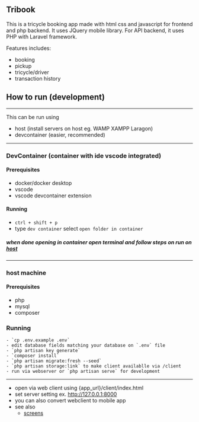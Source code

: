 ## Tribook
This is a tricycle booking app made with html css and javascript for frontend and php backend. It uses JQuery mobile library. For API backend, it uses PHP with Laravel framework.

Features includes:
- booking
- pickup
- tricycle/driver
- transaction history

## How to run (development)
---
This can be run using 
- host (install servers on host eg. WAMP XAMPP Laragon)
- devcontainer (easier, recommended)
---
### DevContainer (container with ide vscode integrated)
#### Prerequisites
- docker/docker desktop
- vscode
- vscode devcontainer extension
#### Running
- `ctrl + shift + p`
- type `dev container` select `open folder in container`
  
##### when done opening in container open terminal and follow steps on run on [host](#host-machine)

---

### host machine
#### Prerequisites
- php
- mysql
- composer
### Running
    - `cp .env.example .env`
    - edit database fields matching your database on `.env` file
    - `php artisan key generate`
    - `composer install`
    - `php artisan migrate:fresh --seed`
    - `php artisan storage:link` to make client availablle via /client
    - run via webserver or `php artisan serve` for development

---
- open via web client using {app_url}/client/index.html
- set server setting ex. http://127.0.0.1:8000
- you can also convert webclient to mobile app
- see also 
    - [screens](screens.md)
